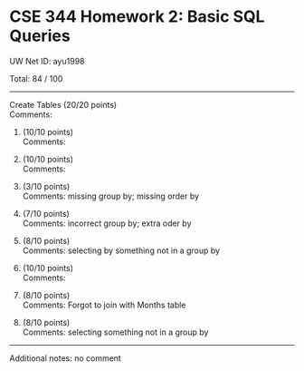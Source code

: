 # CSE 344 Homework 2: Basic SQL Queries

UW Net ID: ayu1998

Total: 84
 / 100

---

Create Tables (20/20 points)  
   Comments:  

1. (10/10 points)  
   Comments: 

2. (10/10 points)  
   Comments: 

3. (3/10 points)  
   Comments: missing group by; missing order by

4. (7/10 points)  
   Comments: incorrect group by; extra oder by

5. (8/10 points)  
   Comments: selecting by something not in a group by

6. (10/10 points)  
   Comments: 

7. (8/10 points)  
   Comments: Forgot to join with Months table

8. (8/10 points)  
   Comments: selecting something not in a group by


---

Additional notes: no comment

